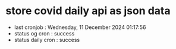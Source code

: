 # store covid daily api as json data

- last cronjob : Wednesday, 11 December 2024 01:17:56
- status og cron : success
- status daily cron : success
      
      
